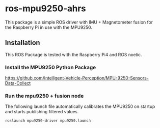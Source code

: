 # ros-mpu9250-ahrs
This package is a simple ROS driver with IMU + Magnetometer fusion for the Raspberry Pi in use with the MPU9250.

## Installation
This ROS Package is tested with the Raspberry Pi4 and ROS noetic.

### Install the MPU9250 Python Package
https://github.com/Intelligent-Vehicle-Perception/MPU-9250-Sensors-Data-Collect

### Run the mpu9250 + fusion node
The following launch file automatically calibrates the MPU9250 on startup and starts publishing filtered values.
```
roslaunch mpu9250-driver mpu9250.launch
```
